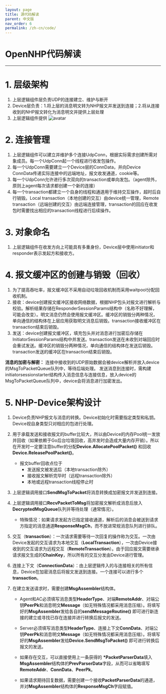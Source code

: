 ```yaml
---
layout: page
title: 源代码解读
parent: 中文版
nav_order: 6
permalink: /zh-cn/code/
---
```


# OpenNHP代码解读

---

# 1. 层级架构

1. 上层逻辑组件层负责UDP的连接建立、维护与断开
2. Device层负责：1.将上层的消息明文转为NHP报文并发送到连接；2.将从连接收到的NHP报文转化为消息明文并提供上层处理
3. 上层逻辑组件提供
![avatar](/images/provide.png)

# 2. 连接管理

1. 上层逻辑组件可以建立并维护多个连接UdpConn，根据实际需求创建所需对象成员。每一个UdpConn起一个线程进行收发包操作。
2. 每一个UdpConn需要建立一个Device层的ConnData，并向Device ConnData传递实际连接中的远端地址，报文收发通道，cookie等。
3. 每一个UdpConn允许进行多次双向的transaction或单向发包。（agent除外，原则上agent每次请求都创建一个新的连接）
4. 每一个transaction都建立一个自身的线程和通道用于维持交互操作，超时后自行销毁。Local transaction（本地创建的交互）由device统一管理，Remote transaction（远端创建的交互）由远端连接管理，transaction的回应在收发包时需要找出相应的transaction线程进行后续操作。

# 3. 对象命名

1. 上层逻辑组件在收发方向上可能具有多重身份，Device层中使用initiator和responder表示发起方和接收方。

# 4. 报文缓冲区的创建与销毁（回收）

1. 为了提高吞吐率，报文缓冲区不采用自动垃圾回收机制而采用waitpool分配回收机制。
2. 接收：device创建报文缓冲区接收网络数据，根据NHP包头对报文进行解析与校验。解析结果存储在ResponderSessionParams结构中（名称不好理解，可能会改变）。明文消息仍然会使用报文缓冲区。缓冲区的销毁分两种情况，单向通信的结构体在上层应用获取明文消息后销毁。transaction接收缓冲区在transaction结束后销毁。
3. 发送：device创建报文缓冲区，填充包头并对消息进行加密后存储在InitiatorSessionParams结构中并发送。transaction发送在未收到对端回应时会重试发送。缓冲区的销毁分两种情况，单向通信的结构体在发送后销毁。transaction发送的缓冲区在transaction结束后销毁。

**消息的加密与解密：**
连接中接收到的UDP原始数据会被device解析并放入device的MsgToPacketQueue队列中，等待后端处理。
发送消息到连接时，需构建initiatorsessionstarter结构传入消息信息与连接信息，放入device的MsgToPacketQueue队列中，device会将消息进行加密发出。

# 5. NHP-Device架构设计

1. Device负责NHP报文与消息的转换。Device初始化时需要指定类型和私钥。Device视自身类型只对相应的包进行处理。

2. 用于承载发送和接收报文的buffer比较大，所以由Device的内存Pool统一发放并回收（如果依赖于Go后台垃圾回收，高并发时会造成大量内存开销）。所以在开发时一定要注意buffer的分配**Device.AllocatePoolPacket\(\)** 和回收**Device.ReleasePoolPacket\(\)**。

   - 报文buffer回收点位于
     - 发送报文被发送后（本地transaction除外）
     - 接收报文解析完毕时（远程transaction除外）
     - 本地或远程transaction线程停止时

3. 上层逻辑调用接口**SendMsgToPacket**将消息转换成加密报文并发送到连接。

4. 上层逻辑调用接口**RecvPacketToMsg**将加密报文解析成消息后放入**DecryptedMsgQueue**队列并等待处理（通常情况）。

   - 特殊情况：如果请求发起方已指定接收通道，解析后的消息会被送到请求方指定的消息通道**ResponseMsgCh**，而不放进常规消息队列进行排队。

5. 交互（**transaction**）：一次请求需要等待一次回复的操作称为交互。一次由Device发起的交互请求为本地交互（**LocalTransaction**），一次由Device接收到的交互请求为远程交互（**RemoteTransaction**）。由于回应报文需要继承请求报文生成的**ChainKey**，所以所有的交互分发由Device进行管理。

6. 连接上下文（**ConnectionData**）：由上层逻辑传入的与连接相关的所有信息，Device在加密消息后将报文发送到连接。一个连接可以进行多个**transaction**。

7. 在建立发送请求时，需要创建**MsgAssembler**结构体。

   - Agent和AC必须填写消息类型**HeaderType**、对端**RemoteAddr**、对端公钥**PeerPk**和消息明文**Message**（如无特殊情况都采用消息压缩）。将填写好的**MsgAssembler**发给各自的**sendMessageRoutine\(\)** 即可进行新连接的建立或寻找已存在连接并进行转换后报文的发送。

   - Server必须填写消息类型**HeaderType**、连接上下文**ConnData**、对端公钥**PeerPk**和消息明文**Message**（如无特殊情况都采用消息压缩）。将填写好的**MsgAssembler**发给**Device.SendMsgToPacket\(\)** 即可进行转换后报文的发送。

   - 如果存在交互，可以直接使用上一条获得的 **\*PacketParserData**填入**MsgAssembler**结构体的**PrevParserData**字段，从而可以省略填写**RemoteAddr**、**ConnData**、**PeerPk**。

   - 如果请求期待回复数据，需要创建一个接收**PacketParserData**的通道，并对**MsgAssembler**结构体的**ResponseMsgCh**字段赋值。
